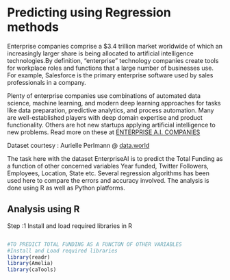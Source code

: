 # Predicting using Regression methods

Enterprise companies comprise a $3.4 trillion market worldwide of which an increasingly larger share is being allocated to artificial intelligence technologies.By definition, “enterprise” technology companies create tools for workplace roles and functions that a large number of businesses use. For example, Salesforce is the primary enterprise software used by sales professionals in a company.

Plenty of enterprise companies use combinations of automated data science, machine learning, and modern deep learning approaches for tasks like data preparation, predictive analytics, and process automation. Many are well-established players with deep domain expertise and product functionality. Others are hot new startups applying artificial intelligence to new problems. Read more on these at <a href="http://www.topbots.com/essential-landscape-overview-enterprise-artificial-intelligence/">ENTERPRISE A.I. COMPANIES</a>

Dataset courtesy : Aurielle Perlmann @  <a href="https://data.world/">data.world</a>


The task here with the dataset EnterpriseAI is to predict the Total Funding as a function of other concerned variables Year funded, Twitter Followers, Employees, Location, State etc. Several regression algorithms has been used here to compare the errors and accuracy involved. The analysis is done using R as well as Python platforms.

## Analysis using R

Step :1 Install and load required libraries in R
```R

#TO PREDICT TOTAL FUNDING AS A FUNCTON OF OTHER VARIABLES
#Install and Load required libraries
library(readr)
library(Amelia)
library(caTools)

```





